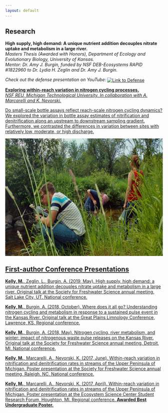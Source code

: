 ```yaml
---
layout: default
---
```


## Research
**High supply, high demand: A unique nutrient addition decouples nitrate uptake and metabolism in a large river.**  
_Masters Thesis (Awarded with Honors), Department of Ecology and Evolutionary Biology, University of Kansas._  
_Mentor: Dr. Amy J. Burgin, funded by NSF DEB-Ecosystems RAPID #1822960 to Dr. Lydia H. Zeglin and Dr. Amy J. Burgin._

_Check out the defense presentation on YouTube:_ 
<a href="https://www.youtube.com/watch?v=LmXlKZDj8hE" target="_blank"><img src="images/YoutubeScreenshot.png" alt = "Link to Defense" height = "360" align = "center">

**Exploring within-reach variation in nitrogen cycling processes.**  
_NSF REU, Michigan Technological University. In collaboration with A. Marcarelli and K. Nevorski._  

Do small-scale bottle assays reflect reach-scale nitrogen cycling dynamics? We explored the variation in bottle assay estimates of nitrification and denitrification along an upstream to downstream sampling gradient. Furthermore, we contrasted the differences in variation between sites with relatively low, moderate, or high discharge.

<img src="images/IMG_20160624_150239047_HDR.jpg" align = "center" height = "376" />

## First-author Conference Presentations

**Kelly, M.**, Zeglin, L., Burgin, A. (2019, May). High supply, high demand: a unique nutrient addition decouples nitrate uptake and metabolism in a large river. Original talk at the Society for Freshwater Science annual meeting, Salt Lake City, UT. National conference.

**Kelly, M.**, Burgin, A. (2018, October). Where does it all go? Understanding nitrogen cycling and metabolism in response to a sustained pulse event in the Kansas River. Original talk at the Great Plains Limnology Conference, Lawrence, KS. Regional conference.

**Kelly, M.**, Burgin, A. (2018, May). Nitrogen cycling, river metabolism, and winter: impact of nitrogenous waste pulse releases on the Kansas River. Original talk at the Society for Freshwater Science annual meeting, Detroit, MI. National conference.

**Kelly, M.**, Marcarelli, A., Nevorski, K. (2017, June). Within-reach variation in nitrification and denitrification rates in streams of the Upper Peninsula of Michigan. Poster presentation at the Society for Freshwater Science annual meeting, Raleigh, NC. National conference.

**Kelly, M.**, Marcarelli, A., Nevorski, K. (2017, April). Within-reach variation in nitrification and denitrification rates in streams of the Upper Peninsula of Michigan. Poster presentation at the Ecosystem Science Center Student Research Forum, Houghton, MI. Regional conference. **Awarded Best Undergraduate Poster.**
